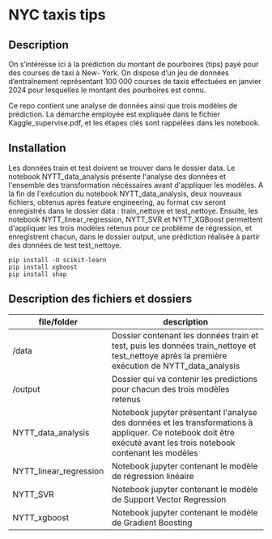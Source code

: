 # NYC taxis tips

## Description

On s’intéresse ici à la prédiction du montant de pourboires (tips) payé pour des courses de taxi à New-
York. On dispose d’un jeu de données d’entraînement représentant 100 000 courses de taxis effectuées en
janvier 2024 pour lesquelles le montant des pourboires est connu.

Ce repo contient une analyse de données ainsi que trois modèles de prédiction. La démarche employée est expliquée dans le fichier Kaggle_supervise.pdf, et les étapes clés sont rappelées dans les notebook.

## Installation

Les données train et test doivent se trouver dans le dossier data. Le notebook NYTT_data_analysis présente l'analyse des données et l'ensemble des transformation nécéssaires avant d'appliquer les modèles. A la fin de l'exécution du notebook NYTT_data_analysis, deux nouveaux fichiers, obtenus après feature engineering, au format csv seront enregistrés dans le dossier data : train_nettoye et test_nettoye. 
Ensuite, les notebook NYTT_linear_regression, NYTT_SVR et NYTT_XGBoost permettent d'appliquer les trois modèles retenus pour ce problème de régression, et enregistrent chacun, dans le dossier output, une prédiction réalisée à partir des données de test test_nettoye.

```{C}
pip install -U scikit-learn
pip install xgboost
pip install shap
```

## Description des fichiers et dossiers

| file/folder | description |
|-----------|-----------|
| /data  | Dossier contenant les données train et test, puis les données train_nettoye et test_nettoye après la première exécution de NYTT_data_analysis |
| /output | Dossier qui va contenir les predictions pour chacun des trois modèles retenus|
| NYTT_data_analysis | Notebook jupyter présentant l'analyse des données et les transformations à appliquer. Ce notebook doit être exécuté avant les trois notebook contenant les modèles |
| NYTT_linear_regression | Notebook jupyter contenant le modèle de régression linéaire |
| NYTT_SVR | Notebook jupyter contenant le modèle de Support Vector Regression |
| NYTT_xgboost | Notebook jupyter contenant le modèle de Gradient Boosting |


